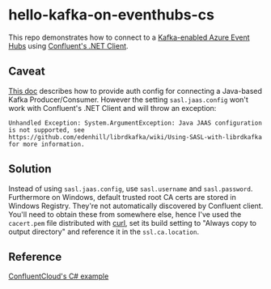 # hello-kafka-on-eventhubs-cs
This repo demonstrates how to connect to a [Kafka-enabled Azure Event Hubs](https://docs.microsoft.com/en-us/azure/event-hubs/event-hubs-for-kafka-ecosystem-overview) using [Confluent's .NET Client](https://github.com/confluentinc/confluent-kafka-dotnet).

## Caveat
[This doc](https://docs.microsoft.com/en-us/azure/event-hubs/event-hubs-quickstart-kafka-enabled-event-hubs#send-and-receive-messages-with-kafka-in-event-hubs) describes how to provide auth config for connecting a Java-based Kafka Producer/Consumer. However the setting `sasl.jaas.config` won't work with Confluent's .NET Client and will throw an exception:

```
Unhandled Exception: System.ArgumentException: Java JAAS configuration is not supported, see https://github.com/edenhill/librdkafka/wiki/Using-SASL-with-librdkafka for more information.
```

## Solution
Instead of using `sasl.jaas.config`, use `sasl.username` and `sasl.password`. Furthermore on  Windows, default trusted root CA certs are stored in Windows Registry. They're not automatically discovered by Confluent client. You'll need to obtain these from somewhere else, hence I've used the `cacert.pem` file distributed with [curl](https://curl.haxx.se/ca/cacert.pem), set its build setting to "Always copy to output directory" and reference it in the `ssl.ca.location`.

## Reference
[ConfluentCloud's C# example](https://github.com/confluentinc/confluent-kafka-dotnet/blob/17004b179df7fcde38e12062391b60c9a37d4a41/examples/ConfluentCloud/Program.cs#L51)